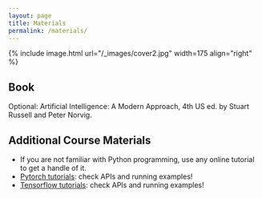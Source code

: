 ```yaml
---
layout: page
title: Materials
permalink: /materials/
---
```


{% include image.html url="/_images/cover2.jpg" width=175 align="right" %}

## Book

Optional: Artificial Intelligence: A Modern Approach, 4th US ed. by Stuart Russell and Peter Norvig.

## Additional Course Materials

* If you are not familiar with Python programming, use any online tutorial to get a handle of it.
* [Pytorch tutorials](https://pytorch.org/tutorials/): check APIs and running examples!
* [Tensorflow tutorials](https://www.tensorflow.org/tutorials): check APIs and running examples!

